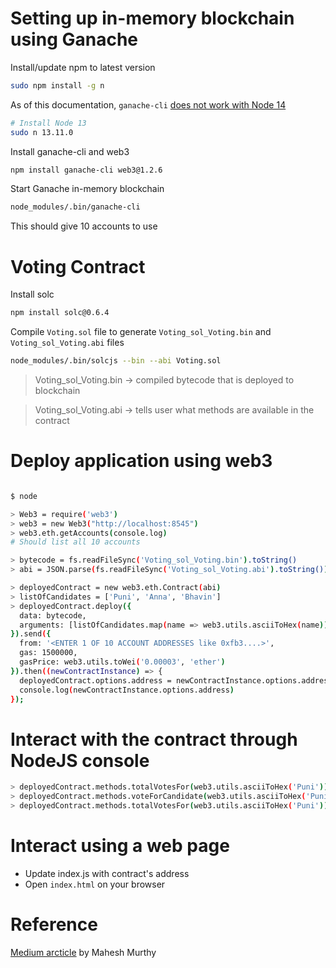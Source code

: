 # Setting up in-memory blockchain using Ganache

Install/update npm to latest version
```bash
sudo npm install -g n
```

As of this documentation, `ganache-cli` [does not work with Node 14](https://github.com/trufflesuite/ganache-cli/issues/732)
```bash
# Install Node 13
sudo n 13.11.0
```

Install ganache-cli and web3
```bash
npm install ganache-cli web3@1.2.6
```

Start Ganache in-memory blockchain
```bash
node_modules/.bin/ganache-cli
```
This should give 10 accounts to use


# Voting Contract

Install solc
```bash
npm install solc@0.6.4
```

Compile `Voting.sol` file to generate `Voting_sol_Voting.bin` and `Voting_sol_Voting.abi` files
```bash
node_modules/.bin/solcjs --bin --abi Voting.sol
```

> Voting_sol_Voting.bin -> compiled bytecode that is deployed to blockchain

> Voting_sol_Voting.abi -> tells user what methods are available in the contract


# Deploy application using web3

```bash

$ node

> Web3 = require('web3')
> web3 = new Web3("http://localhost:8545")
> web3.eth.getAccounts(console.log)
# Should list all 10 accounts

> bytecode = fs.readFileSync('Voting_sol_Voting.bin').toString()
> abi = JSON.parse(fs.readFileSync('Voting_sol_Voting.abi').toString())

> deployedContract = new web3.eth.Contract(abi)
> listOfCandidates = ['Puni', 'Anna', 'Bhavin']
> deployedContract.deploy({
  data: bytecode,
  arguments: [listOfCandidates.map(name => web3.utils.asciiToHex(name))]
}).send({
  from: '<ENTER 1 OF 10 ACCOUNT ADDRESSES like 0xfb3....>',
  gas: 1500000,
  gasPrice: web3.utils.toWei('0.00003', 'ether')
}).then((newContractInstance) => {
  deployedContract.options.address = newContractInstance.options.address
  console.log(newContractInstance.options.address)
});


```

# Interact with the contract through NodeJS console

```bash
> deployedContract.methods.totalVotesFor(web3.utils.asciiToHex('Puni')).call(console.log)
> deployedContract.methods.voteForCandidate(web3.utils.asciiToHex('Puni')).send({from: 'YOUR ACCOUNT ADDRESS'}).then((f) => console.log(f))
> deployedContract.methods.totalVotesFor(web3.utils.asciiToHex('Puni')).call(console.log)
```


# Interact using a web page

- Update index.js with contract's address
- Open `index.html` on your browser


# Reference
[Medium arcticle](https://medium.com/@mvmurthy/full-stack-hello-world-voting-ethereum-dapp-tutorial-part-1-40d2d0d807c2) by Mahesh Murthy
